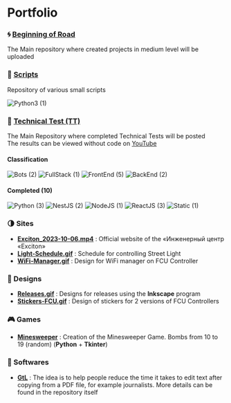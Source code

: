 # Portfolio

### :cyclone: [Beginning of Road](https://github.com/MoguchiyDD/Beginning-of-Road)
The Main repository where created projects in medium level will be uploaded

### :door: [Scripts](https://github.com/MoguchiyDD/Box)
Repository of various small scripts
<div id="scripts" align="left">
  <img alt="Python3 (1)" src="https://img.shields.io/badge/Python3-1-B71C1C?style=for-the-badge" />
</div>

### :genie: [Technical Test (TT)](https://github.com/MoguchiyDD/TechnicalTest)
The Main Repository where completed Technical Tests will be posted \
The results can be viewed without code on [YouTube](https://www.youtube.com/playlist?list=PLe25Qgw2EMXArcVUY3pRjxn2shc-hLmXT)

#### Classification
<div id="technical-tests-types" align="left">
  <img alt="Bots (2)" src="https://img.shields.io/badge/Bots-2-B71C1C?style=for-the-badge" />
  <img alt="FullStack (1)" src="https://img.shields.io/badge/FullStack-1-B71C1C?style=for-the-badge" />
  <img alt="FrontEnd (5)" src="https://img.shields.io/badge/FrontEnd-5-B71C1C?style=for-the-badge" />
  <img alt="BackEnd (2)" src="https://img.shields.io/badge/BackEnd-2-B71C1C?style=for-the-badge" />
</div>

#### Completed (10)
<div id="technical-tests-language" align="left">
  <img alt="Python (3)" src="https://img.shields.io/badge/Python-3-1A237E?style=for-the-badge" />
  <img alt="NestJS (2)" src="https://img.shields.io/badge/NestJS-2-1A237E?style=for-the-badge" />
  <img alt="NodeJS (1)" src="https://img.shields.io/badge/NodeJS-1-1A237E?style=for-the-badge" />
  <img alt="ReactJS (3)" src="https://img.shields.io/badge/ReactJS-3-1A237E?style=for-the-badge" />
  <img alt="Static (1)" src="https://img.shields.io/badge/Static-1-1A237E?style=for-the-badge" />
</div>

### :last_quarter_moon: Sites
- **[Exciton_2023-10-06.mp4](portfolio/Exciton_2023-10-06.mp4)** : Official website of the «Инженерный центр «Exciton»
- **[Light-Schedule.gif](portfolio/Light-Schedule.gif)** : Schedule for controlling Street Light
- **[WiFi-Manager.gif](portfolio/WiFi-Manager.gif)** : Design for WiFi manager on FCU Controller

### :art: Designs
- **[Releases.gif](portfolio/Releases.gif)** :  Designs for releases using the **Inkscape** program
- **[Stickers-FCU.gif](portfolio/Stickers-FCU.gif)** : Design of stickers for 2 versions of FCU Controllers

### :video_game: Games
- **[Minesweeper](https://github.com/MoguchiyDD/Minesweeper/tree/Python)** : Creation of the Minesweeper Game. Bombs from 10 to 19 (random) (**Python** + **Tkinter**)

### :izakaya_lantern: Softwares
- **[GtL](https://github.com/MoguchiyDD/GtL)** : The idea is to help people reduce the time it takes to edit text after copying from a PDF file, for example journalists. More details can be found in the repository itself
